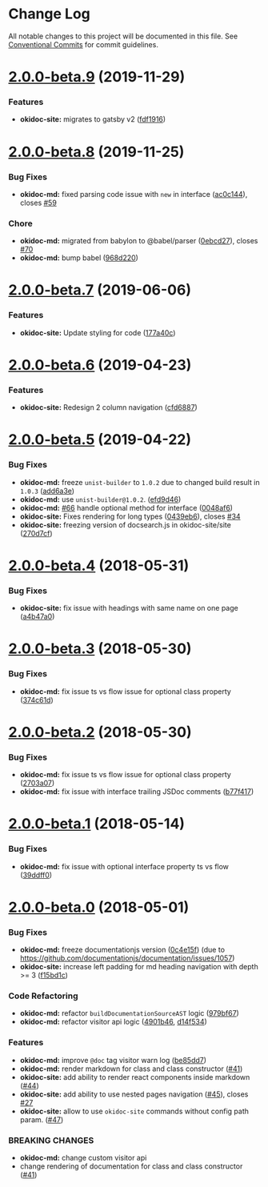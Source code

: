 # Change Log

All notable changes to this project will be documented in this file.
See [Conventional Commits](https://conventionalcommits.org) for commit guidelines.

# [2.0.0-beta.9](https://github.com/wix/okidoc/compare/v2.0.0-beta.8...v2.0.0-beta.9) (2019-11-29)

### Features

- **okidoc-site:** migrates to gatsby v2 ([fdf1916](https://github.com/wix/okidoc/commit/fdf191625a45512d378aae7270b12e162f2e1d2c))

# [2.0.0-beta.8](https://github.com/wix/okidoc/compare/v2.0.0-beta.7...v2.0.0-beta.8) (2019-11-25)

### Bug Fixes

- **okidoc-md:** fixed parsing code issue with `new` in interface ([ac0c144](https://github.com/wix/okidoc/commit/ac0c144e4ea00ea0032d866f2ba86598cf460b6b)), closes [#59](https://github.com/wix/okidoc/issues/59)

### Chore

- **okidoc-md:** migrated from babylon to @babel/parser ([0ebcd27](https://github.com/wix/okidoc/commit/0ebcd271236bd595ed0ff06a7b9dca0235c442f0)), closes [#70](https://github.com/wix/okidoc/issues/70)
- **okidoc-md:** bump babel ([968d220](https://github.com/wix/okidoc/commit/968d2205e86609085238d0bbdc1a996374afdc57))

# [2.0.0-beta.7](https://github.com/wix/okidoc/compare/v2.0.0-beta.6...v2.0.0-beta.7) (2019-06-06)

### Features

- **okidoc-site:** Update styling for code ([177a40c](https://github.com/wix/okidoc/commit/177a40c))

# [2.0.0-beta.6](https://github.com/wix/okidoc/compare/v2.0.0-beta.5...v2.0.0-beta.6) (2019-04-23)

### Features

- **okidoc-site:** Redesign 2 column navigation ([cfd6887](https://github.com/wix/okidoc/commit/cfd6887))

# [2.0.0-beta.5](https://github.com/wix/okidoc/compare/v2.0.0-beta.4...v2.0.0-beta.5) (2019-04-22)

### Bug Fixes

- **okidoc-md:** freeze `unist-builder` to `1.0.2` due to changed build result in `1.0.3` ([add6a3e](https://github.com/wix/okidoc/commit/add6a3e))
- **okidoc-md:** use `unist-builder@1.0.2`. ([efd9d46](https://github.com/wix/okidoc/commit/efd9d46))
- **okidoc-md:** [#66](https://github.com/wix/okidoc/issues/66) handle optional method for interface ([0048af6](https://github.com/wix/okidoc/commit/0048af6))
- **okidoc-site:** Fixes rendering for long types ([0439eb6](https://github.com/wix/okidoc/commit/0439eb6)), closes [#34](https://github.com/wix/okidoc/issues/34)
- **okidoc-site:** freezing version of docsearch.js in okidoc-site/site ([270d7cf](https://github.com/wix/okidoc/commit/270d7cf))

<a name="2.0.0-beta.4"></a>

# [2.0.0-beta.4](https://github.com/wix/okidoc/compare/v2.0.0-beta.3...v2.0.0-beta.4) (2018-05-31)

### Bug Fixes

- **okidoc-site:** fix issue with headings with same name on one page ([a4b47a0](https://github.com/wix/okidoc/commit/a4b47a0))

<a name="2.0.0-beta.3"></a>

# [2.0.0-beta.3](https://github.com/wix/okidoc/compare/v2.0.0-beta.2...v2.0.0-beta.3) (2018-05-30)

### Bug Fixes

- **okidoc-md:** fix issue ts vs flow issue for optional class property ([374c61d](https://github.com/wix/okidoc/commit/374c61d))

<a name="2.0.0-beta.2"></a>

# [2.0.0-beta.2](https://github.com/wix/okidoc/compare/v2.0.0-beta.1...v2.0.0-beta.2) (2018-05-30)

### Bug Fixes

- **okidoc-md:** fix issue ts vs flow issue for optional class property ([2703a07](https://github.com/wix/okidoc/commit/2703a07))
- **okidoc-md:** fix issue with interface trailing JSDoc comments ([b77f417](https://github.com/wix/okidoc/commit/b77f417))

<a name="2.0.0-beta.1"></a>

# [2.0.0-beta.1](https://github.com/wix/okidoc/compare/v2.0.0-beta.0...v2.0.0-beta.1) (2018-05-14)

### Bug Fixes

- **okidoc-md:** fix issue with optional interface property ts vs flow ([39ddff0](https://github.com/wix/okidoc/commit/39ddff0))

<a name="2.0.0-beta.0"></a>

# [2.0.0-beta.0](https://github.com/wix/okidoc/compare/v1.6.0...v2.0.0-beta.0) (2018-05-01)

### Bug Fixes

- **okidoc-md:** freeze documentationjs version ([0c4e15f](https://github.com/wix/okidoc/commit/0c4e15f)) (due to https://github.com/documentationjs/documentation/issues/1057)
- **okidoc-site:** increase left padding for md heading navigation with depth >= 3 ([f15bd1c](https://github.com/wix/okidoc/commit/f15bd1caeaf97fb508683eb87806e8ae3e4055b8))

### Code Refactoring

- **okidoc-md:** refactor `buildDocumentationSourceAST` logic ([979bf67](https://github.com/wix/okidoc/commit/979bf67))
- **okidoc-md:** refactor visitor api logic ([4901b46](https://github.com/wix/okidoc/commit/4901b46), [d14f534](https://github.com/wix/okidoc/commit/d14f534))

### Features

- **okidoc-md:** improve `@doc` tag visitor warn log ([be85dd7](https://github.com/wix/okidoc/commit/be85dd7))
- **okidoc-md:** render markdown for class and class constructor ([#41](https://github.com/wix/okidoc/pull/41))
- **okidoc-site:** add ability to render react components inside markdown ([#44](https://github.com/wix/okidoc/pull/44))
- **okidoc-site:** add ability to use nested pages navigation ([#45](https://github.com/wix/okidoc/pull/45)), closes [#27](https://github.com/wix/okidoc/issues/27)
- **okidoc-site:** allow to use `okidoc-site` commands without config path param. ([#47](https://github.com/wix/okidoc/pull/47))

### BREAKING CHANGES

- **okidoc-md:** change custom visitor api
- change rendering of documentation for class and class constructor ([#41](https://github.com/wix/okidoc/pull/41))
